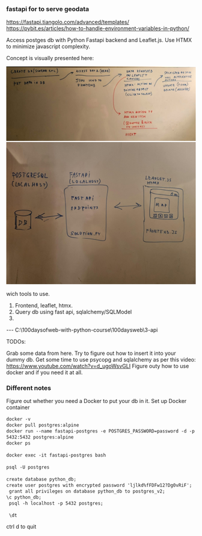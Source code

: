 ### fastapi for to serve geodata


https://fastapi.tiangolo.com/advanced/templates/
https://pybit.es/articles/how-to-handle-environment-variables-in-python/




Access postges db with Python Fastapi backend and Leaflet.js. Use HTMX to minimize javascript complexity.

Concept is visually presented here:

![part1](./part1.jpg)
![part2](./part2.jpg)


wich tools to use.
1. Frontend, leaflet, htmx.
2. Query db using fast api, sqlalchemy/SQLModel
4. 
--- C:\100daysofweb-with-python-course\100daysweb\3-api

TODOs:

Grab some data from here. Try to figure out how to insert it into your dummy db.
Get some time to use psycopg and sqlalchemy as per this video: <https://www.youtube.com/watch?v=d_ugoWsvGLI>
Figure outy how to use docker and if you need it at all.





### Different notes 
Figure out whether you need a Docker to put your db in it. Set up Docker container 
```
docker -v
docker pull postgres:alpine
docker run --name fastapi-postgres -e POSTGRES_PASSWORD=password -d -p 5432:5432 postgres:alpine
docker ps

docker exec -it fastapi-postgres bash

psql -U postgres

create database python_db;
create user postgres with encrypted password 'ljlkd%fFDFw12?Dg0vRiF';
 grant all privileges on database python_db to postgres_v2;
\c python_db;
 psql -h localhost -p 5432 postgres;

 \dt

```
 ctrl d to quit
 
